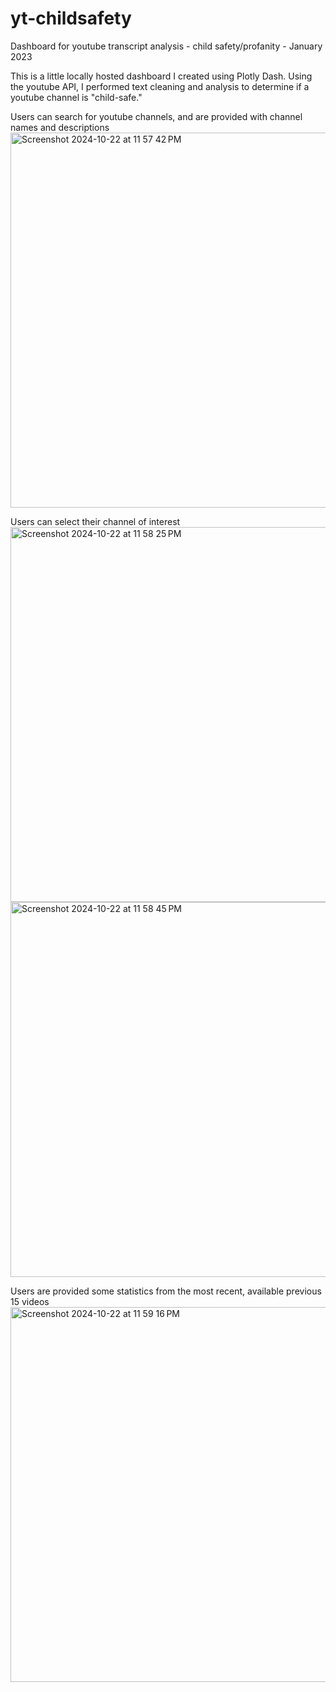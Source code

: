 # yt-childsafety
Dashboard for youtube transcript analysis - child safety/profanity - January 2023


This is a little locally hosted dashboard I created using Plotly Dash. Using the youtube API, I performed text cleaning and analysis to determine if a youtube channel is "child-safe."


Users can search for youtube channels, and are provided with channel names and descriptions
<img width="600" alt="Screenshot 2024-10-22 at 11 57 42 PM" src="https://github.com/user-attachments/assets/260e382f-8be1-4456-84e9-f18992a9b78c">

Users can select their channel of interest
<img width="600" alt="Screenshot 2024-10-22 at 11 58 25 PM" src="https://github.com/user-attachments/assets/b0d8a616-a887-485e-b138-f39b9e069fc5">
<img width="600" alt="Screenshot 2024-10-22 at 11 58 45 PM" src="https://github.com/user-attachments/assets/07c2d29d-78aa-4aa8-bfe8-d2783f098d8b">



Users are provided some statistics from the most recent, available previous 15 videos
<img width="600" alt="Screenshot 2024-10-22 at 11 59 16 PM" src="https://github.com/user-attachments/assets/b507fe19-d90a-4731-bf4d-e9158f216804">
